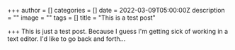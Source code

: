+++
author = []
categories = []
date = 2022-03-09T05:00:00Z
description = ""
image = ""
tags = []
title = "This is a test post"

+++
This is just a test post. Because I guess I'm getting sick of working in a text editor. I'd like to go back and forth... 